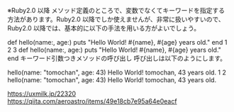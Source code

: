 ※Ruby2.0 以降
メソッド定義のところで、変数でなくてキーワードを指定する方法があります。Ruby2.0 以降でしか使えませんが、非常に扱いやすいので、Ruby2.0 以降では、基本的に以下の手法を用いる方がよいでしょう。

def hello(name:, age:)
puts "Hello World! #{name}, #{age} years old."
end
1
2
3
def hello(name:, age:)
puts "Hello World! #{name}, #{age} years old."
end
キーワード引数つきメソッドの呼び出し
呼び出しは以下のようにします。

hello(name: "tomochan", age: 43)
Hello World! tomochan, 43 years old.
1
2
hello(name: "tomochan", age: 43)
Hello World! tomochan, 43 years old.

https://uxmilk.jp/22320
https://qiita.com/aeroastro/items/49e18cb7e95a64e0eacf
